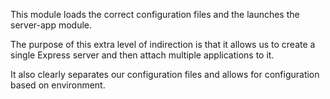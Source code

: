 

This module loads the correct configuration files and the launches the server-app module.

The purpose of this extra level of indirection is that it allows us to create a single Express server and
then attach multiple applications to it.

It also clearly separates our configuration files and allows for configuration based on environment.

